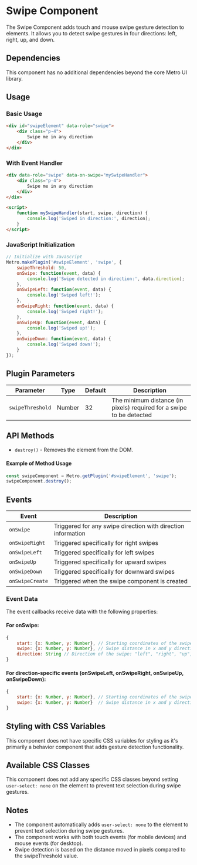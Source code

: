 # Swipe Component

The Swipe Component adds touch and mouse swipe gesture detection to elements. It allows you to detect swipe gestures in four directions: left, right, up, and down.

## Dependencies

This component has no additional dependencies beyond the core Metro UI library.

## Usage

### Basic Usage

```html
<div id="swipeElement" data-role="swipe">
    <div class="p-4">
        Swipe me in any direction
    </div>
</div>
```

### With Event Handler

```html
<div data-role="swipe" data-on-swipe="mySwipeHandler">
    <div class="p-4">
        Swipe me in any direction
    </div>
</div>

<script>
    function mySwipeHandler(start, swipe, direction) {
        console.log('Swiped in direction:', direction);
    }
</script>
```

### JavaScript Initialization

```javascript
// Initialize with JavaScript
Metro.makePlugin('#swipeElement', 'swipe', {
    swipeThreshold: 50,
    onSwipe: function(event, data) {
        console.log('Swipe detected in direction:', data.direction);
    },
    onSwipeLeft: function(event, data) {
        console.log('Swiped left!');
    },
    onSwipeRight: function(event, data) {
        console.log('Swiped right!');
    },
    onSwipeUp: function(event, data) {
        console.log('Swiped up!');
    },
    onSwipeDown: function(event, data) {
        console.log('Swiped down!');
    }
});
```

## Plugin Parameters

| Parameter | Type | Default | Description |
|-----------|------|---------|-------------|
| `swipeThreshold` | Number | 32 | The minimum distance (in pixels) required for a swipe to be detected |

## API Methods

+ `destroy()` - Removes the element from the DOM.

#### Example of Method Usage

```javascript
const swipeComponent = Metro.getPlugin('#swipeElement', 'swipe');
swipeComponent.destroy();
```

## Events

| Event | Description |
|-------|-------------|
| `onSwipe` | Triggered for any swipe direction with direction information |
| `onSwipeRight` | Triggered specifically for right swipes |
| `onSwipeLeft` | Triggered specifically for left swipes |
| `onSwipeUp` | Triggered specifically for upward swipes |
| `onSwipeDown` | Triggered specifically for downward swipes |
| `onSwipeCreate` | Triggered when the swipe component is created |

### Event Data

The event callbacks receive data with the following properties:

#### For onSwipe:

```javascript
{
    start: {x: Number, y: Number}, // Starting coordinates of the swipe
    swipe: {x: Number, y: Number}, // Swipe distance in x and y directions
    direction: String // Direction of the swipe: "left", "right", "up", or "down"
}
```

#### For direction-specific events (onSwipeLeft, onSwipeRight, onSwipeUp, onSwipeDown):

```javascript
{
    start: {x: Number, y: Number}, // Starting coordinates of the swipe
    swipe: {x: Number, y: Number}  // Swipe distance in x and y directions
}
```

## Styling with CSS Variables

This component does not have specific CSS variables for styling as it's primarily a behavior component that adds gesture detection functionality.

## Available CSS Classes

This component does not add any specific CSS classes beyond setting `user-select: none` on the element to prevent text selection during swipe gestures.

## Notes

- The component automatically adds `user-select: none` to the element to prevent text selection during swipe gestures.
- The component works with both touch events (for mobile devices) and mouse events (for desktop).
- Swipe detection is based on the distance moved in pixels compared to the swipeThreshold value.